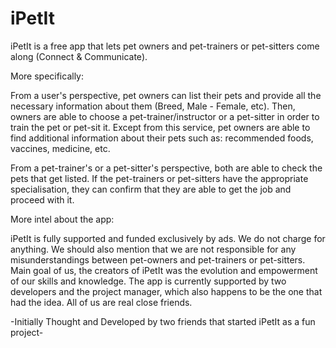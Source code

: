 # iPetIt
iPetIt is a free app that lets pet owners and pet-trainers or pet-sitters come along (Connect & Communicate).

More specifically:

From a user's perspective, pet owners can list their pets and provide all the necessary information about them (Breed, Male - Female, etc).
Then, owners are able to choose a pet-trainer/instructor or a pet-sitter in order to train the pet or pet-sit it.
Except from this service, pet owners are able to find additional information about their pets such as: recommended foods, vaccines, medicine, etc.

From a pet-trainer's or a pet-sitter's perspective, both are able to check the pets that get listed. If the pet-trainers or pet-sitters have the appropriate specialisation, they can confirm that they are able to get the job and proceed with it.

More intel about the app:

iPetIt is fully supported and funded exclusively by ads. We do not charge for anything. We should also mention that we are not responsible for any misunderstandings between pet-owners and pet-trainers or pet-sitters.
Main goal of us, the creators of iPetIt was the evolution and empowerment of our skills and knowledge.
The app is currently supported by two developers and the project manager, which also happens to be the one that had the idea. All of us are real close friends.

-Initially Thought and Developed by two friends that started iPetIt as a fun project-
